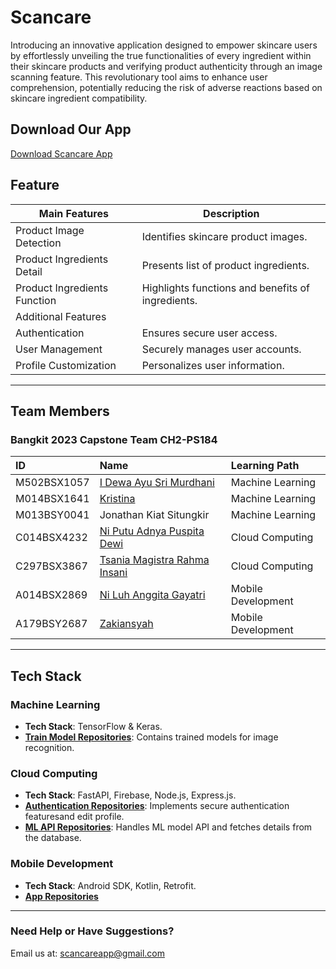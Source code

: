 # Scancare
Introducing an innovative application designed to empower skincare users by effortlessly unveiling the true functionalities of every ingredient within their skincare products and verifying product authenticity through an image scanning feature. This revolutionary tool aims to enhance user comprehension, potentially reducing the risk of adverse reactions based on skincare ingredient compatibility.

## Download Our App
[Download Scancare App](https://storage.googleapis.com/products_image_scancare/ScanCare.apk)

## Feature 

| Main Features                | Description                                                                                 |
|------------------------------|----------------------------------------------------------------------------------------------|
| Product Image Detection      | Identifies skincare product images.                                                           |
| Product Ingredients Detail   | Presents list of product ingredients.                                      |
| Product Ingredients Function | Highlights functions and benefits of ingredients.                                             |
| Additional Features                                                                                                      |
| Authentication               | Ensures secure user access.                                                                  |
| User Management              | Securely manages user accounts.                                                               |
| Profile Customization        | Personalizes user information.                                                                |

---

## Team Members
### Bangkit 2023 Capstone Team CH2-PS184

| ID              | Name                           | Learning Path       |
|:----------------|:-------------------------------|:--------------------|
| M502BSX1057     | [I Dewa Ayu Sri Murdhani](https://github.com/dewaayumurdhani12) | Machine Learning    |
| M014BSX1641     | [Kristina](https://github.com/kristinaasnpr)                     | Machine Learning    |
| M013BSY0041     | Jonathan Kiat Situngkir        | Machine Learning    |
| C014BSX4232     | [Ni Putu Adnya Puspita Dewi](https://github.com/adnyaaa)        | Cloud Computing     |
| C297BSX3867     | [Tsania Magistra Rahma Insani](https://github.com/tsaniamagistra) | Cloud Computing     |
| A014BSX2869     | [Ni Luh Anggita Gayatri](https://github.com/AnggitaGayatri)      | Mobile Development  |
| A179BSY2687     | [Zakiansyah](https://github.com/zakiansyah)                      | Mobile Development  |

---

## Tech Stack

### Machine Learning
- **Tech Stack**: TensorFlow & Keras.
- **[Train Model Repositories](https://github.com/ScanCareApp/scancare-train-model)**: Contains trained models for image recognition.

### Cloud Computing
- **Tech Stack**: FastAPI, Firebase, Node.js, Express.js.
- **[Authentication Repositories](https://github.com/ScanCareApp/auth-api)**: Implements secure authentication featuresand edit profile.
- **[ML API Repositories](https://github.com/ScanCareApp/ml-api)**: Handles ML model API and fetches details from the database.

### Mobile Development
- **Tech Stack**: Android SDK, Kotlin, Retrofit.
- **[App Repositories](https://github.com/ScanCareApp/ScanCare)**

---

### Need Help or Have Suggestions?
Email us at: [scancareapp@gmail.com](mailto:scancareapp@gmail.com)
